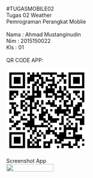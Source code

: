 #TUGASMOBILE02<br>
Tugas 02 Weather <br> 
Pemrograman Perangkat Moblie
<br><br>
Nama : Ahmad Mustanginudin
<br>
Nim  : 2015150022
<br>
Kls  : 01
<br><br>
QR CODE APP:
<br><br><img src="qrmus.png">
<br><br>
Screenshot App<br>
<img height="50%"  width="50%" src="1.png">
